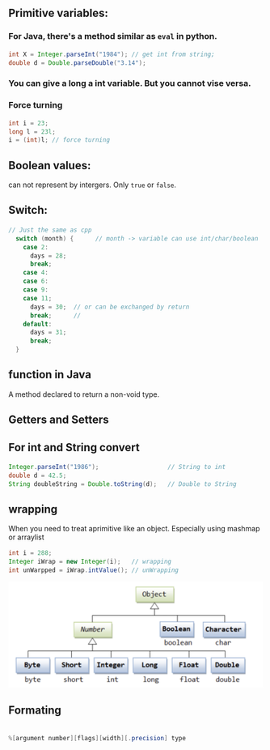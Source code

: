 ## Primitive variables:

### For Java, there's a method similar as `eval` in python.

```java
int X = Integer.parseInt("1984"); // get int from string;
double d = Double.parseDouble("3.14");
```
### You can give a long a int variable. But you cannot vise versa.

### Force turning
```java
int i = 23;
long l = 23l;
i = (int)l; // force turning
```

## Boolean values:
can not represent by intergers. Only `true` or `false`.

## Switch:

```java
// Just the same as cpp
  switch (month) {      // month -> variable can use int/char/boolean
    case 2:
      days = 28;
      break;
    case 4:
    case 6:
    case 9:
    case 11;
      days = 30;  // or can be exchanged by return
      break;      //
    default:
      days = 31;
      break;
  }
```

## function in Java
A method declared to return a non-void type.

## Getters and Setters

## For int and String convert
```java
Integer.parseInt("1986");                   // String to int
double d = 42.5;
String doubleString = Double.toString(d);   // Double to String
```

## wrapping
When you need to treat aprimitive like an object. Especially using mashmap or arraylist
```java
int i = 288;
Integer iWrap = new Integer(i);   // wrapping
int unWarpped = iWrap.intValue(); // unWrapping
```
![image](wrapped.png)

## Formating
```java

%[argument number][flags][width][.precision] type

```
